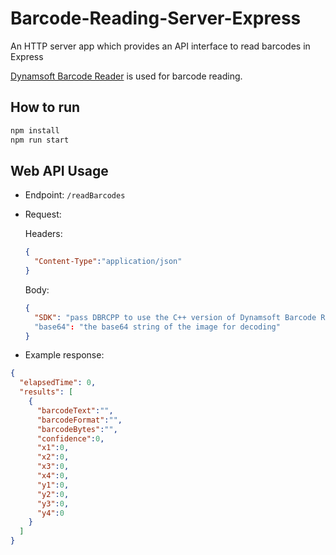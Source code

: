 # Barcode-Reading-Server-Express

An HTTP server app which provides an API interface to read barcodes in Express

[Dynamsoft Barcode Reader](https://www.dynamsoft.com/barcode-reader/overview/) is used for barcode reading.

## How to run

```bash
npm install
npm run start
```


## Web API Usage

* Endpoint: `/readBarcodes`

* Request: 

   Headers:
   
   ```json
   {
     "Content-Type":"application/json"
   }
   ```

   Body:
   
   ```json
   {
     "SDK": "pass DBRCPP to use the C++ version of Dynamsoft Barcode Reader, or the WASM version will be used"
     "base64": "the base64 string of the image for decoding"
   }
   ```

* Example response:

```json
{
  "elapsedTime": 0,
  "results": [
    {
      "barcodeText":"",
      "barcodeFormat":"",
      "barcodeBytes":"",
      "confidence":0,
      "x1":0,
      "x2":0,
      "x3":0,
      "x4":0,
      "y1":0,
      "y2":0,
      "y3":0,
      "y4":0
    }
  ]
}
```